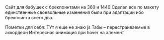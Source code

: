 Сайт для бабушек с брекпоинтами на 360 и 1440 
Сделал все по макету единственные своевольные изменения были при адаптации ибо брекпоинта всего два.

Пометки для себя:
ТУт я еще не знаю js 
Табы – перестраиваемые  в аккордеон
Интересная анимация при hover на элемент 



